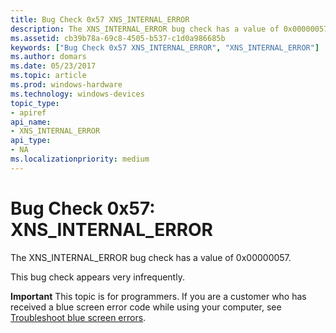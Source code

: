 ```yaml
---
title: Bug Check 0x57 XNS_INTERNAL_ERROR
description: The XNS_INTERNAL_ERROR bug check has a value of 0x00000057.This bug check appears very infrequently.
ms.assetid: cb39b78a-69c8-4505-b537-c1d0a986685b
keywords: ["Bug Check 0x57 XNS_INTERNAL_ERROR", "XNS_INTERNAL_ERROR"]
ms.author: domars
ms.date: 05/23/2017
ms.topic: article
ms.prod: windows-hardware
ms.technology: windows-devices
topic_type:
- apiref
api_name:
- XNS_INTERNAL_ERROR
api_type:
- NA
ms.localizationpriority: medium
---
```


# Bug Check 0x57: XNS\_INTERNAL\_ERROR


The XNS\_INTERNAL\_ERROR bug check has a value of 0x00000057.

This bug check appears very infrequently.

**Important** This topic is for programmers. If you are a customer who has received a blue screen error code while using your computer, see [Troubleshoot blue screen errors](http://windows.microsoft.com/windows-10/troubleshoot-blue-screen-errors).

 

 





